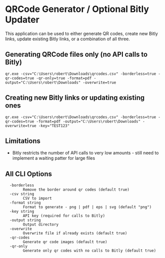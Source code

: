 # QRCode Generator / Optional Bitly Updater

This application can be used to either generate QR codes, create new Bitly links, update existing Bitly links, or a combination of all three.

## Generating QRCode files only (no API calls to Bitly)

```
qr.exe -csv="C:\Users\robert\Downloads\qrcodes.csv" -borderless=true -qr-codes=true -qr-only=true -format=pdf -output="C:\Users\robert\Downloads" -overwrite=true
```

## Creating new Bitly links or updating existing ones

```
qr.exe -csv="C:\Users\robert\Downloads\qrcodes.csv" -borderless=true -qr-codes=true -format=pdf -output="C:\Users\robert\Downloads" -overwrite=true -key="TEST123"
```

## Limitations
- Bitly restricts the number of API calls to very low amounts - still need to implement a waiting patter for large files

## All CLI Options

```
  -borderless
        Remove the border around qr codes (default true)
  -csv string
        CSV to import
  -format string
        Format to generate - png | pdf | eps | svg (default "png")
  -key string
        API key (required for calls to Bitly)
  -output string
        Output directory
  -overwrite
        Overwrite file if already exists (default true)
  -qr-codes
        Generate qr code images (default true)
  -qr-only
        Generate only qr codes with no calls to Bitly (default true)
```